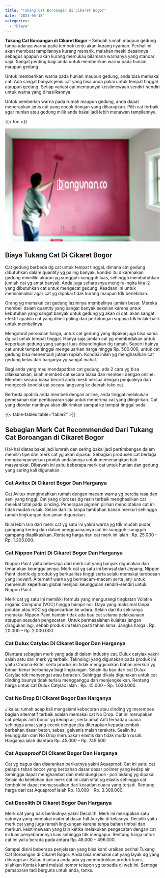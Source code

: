 ```yaml
---
title: "Tukang Cat Boroangan di Cikaret Bogor"
date: "2024-06-18"
categories: 
  - "biaya"
---
```


**Tukang Cat Boroangan di Cikaret Bogor** – Sebuah rumah maupun gedung tanpa adanya warna pada tembok tentu akan kurang nyaman. Perihal ini akan membuat tampilannya kurang menarik, malahan meski desainnya sebagus apapun akan kurang memukau bilamana warnanya yang standar saja. Sangat penting bagi anda untuk memberikan warna pada hunian maupun gedung.

Untuk memberikan warna pada hunian maupun gedung, anda bisa memakai cat. Ada sangat banyak jenis cat yang bisa anda pakai untuk tempat tinggal ataupun gedung. Setiap variasi cat mempunyai keistimewaan sendiri-sendiri untuk warna yang dihasilkannya.

Untuk pemberian warna pada rumah maupun gedung, anda dapat menerapkan jenis cat yang cocok dengan yang diharapkan. Pilih cat terbaik agar hunian atau gedung milik anda bakal jadi lebih menawan tampilannya.

{{< toc >}}

![Tukang Cat Boroangan di Cikaret Bogor](/images/jasa-cat-murah40.png)

## Biaya Tukang Cat Di Cikaret Bogor

Cat gedung berbeda dg cat untuk tempat tinggal, dimana cat gedung dibutuhkan dalam quantity yg paling banyak. kondisi itu dikarenakan gedung memiliki ukuran yg sungguh-sungguh luas, sehingga membutuhkan jumlah cat yg amat banyak. Anda juga seharusnya mengira-ngira kira-2 yang dibutuhkan cat untuk mengecat gedung. Keadaan ini untuk meminimalisir agar cat yg dipakai tidak kurang maupun tdk berlebihan.

Orang yg memakai cat gedung lazimnya membelinya jumlah besar. Mereka membeli dalam quantity yang sangat banyak sekalian karena untuk kebutuhan yang sangat banyak untuk gedung yg akan di cat. akan sangat efektif apabila cat yang dibeli paling dari perhitungan supaya tdk bolak-balik untuk membelinya.

Mengobrol persoalan harga, untuk cat gedung yang dipakai juga bisa sama dg cat untuk tempat tinggal. Hanya saja jumlah cat yg membedakan untuk keperluan gedung yang sangat luas dibandingkan dg rumah. Seperti halnya cat untuk tempat tinggal mengeluarkan harga hingga Rp. 500.000, untuk cat gedung bisa menempuh jutaan rupiah. Kondisi inilah yg menghasilkan cat gedung kelas dari harganya yg sangat mahal.

Bagi anda yang mau mendapatkan cat gedung, ada 2 cara yg bisa dilaksanakan, ialah membeli cat secara biasa dan membeli dengan online. Membeli secara biasa berarti anda mesti bersua dengan penjualnya dan mengecek kondisi cat secara langsung ke daerah toko cat.

Berbeda apabila anda membeli dengan online, anda tinggal melakukan pemesanan dan pembayaran saja untuk menerima cat yang diinginkan. Cat yang diorder nantinya akan dikirimkan sampai ke tempat tinggal anda.

{{< table-tables table="table2" >}}

## Sebagian Merk Cat Recommended Dari Tukang Cat Boroangan di Cikaret Bogor

Hal-hal diatas bakal jadi lumrah dan sering bakal jadi pertimbangan dalam memilih tipe dan merk cat yg akan dipakai. Sebagian produsen cat berlaga mengkampanyekan produk andalannya untuk memenangkan hati masyarakat. Dibawah ini yaitu beberapa merk cat untuk hunian dan gedung yang sering kali digunakan :

### Cat Avitex Di Cikaret Bogor Dan Harganya

Cat Avitex mengindahkan rumah dengan macam warna yg bercita rasa dan seni yang tinggi. Cat yang diproses dg resin terbaik menghasilkan cat melekat total pada dinding. Penerapan pigmen pilihan menciptakan cat ini tidak mudah rusak. Selain dari itu tanpa tambahan bahan merkuri sehingga ramah lingkungan dan aman digunakan.

Nilai lebih lain dari merk cat yg satu ini yakni warna yg tdk mudah pudar, gampang kering dan dalam pengguanaanya cat ini sungguh-sungguh gampang diaplikasikan. Rentang harga dari cat merk ini ialah : Rp. 25.000 – Rp. 1.206.000.

### Cat Nippon Paint Di Cikaret Bogor Dan Harganya

Nippon Paint yaitu beberapa dari merk cat yang banyak digunakan dan tenar akan keunggulannya. Merk cat yg satu ini berasal dari Jepang, Nippon Paint identik dg produk yg berkualitas tinggi serta selalu memakai terobosan yang inovatif. Alternatif warna yg bermacam-macam serta janji untuk memenuhi keperluan global menjadi keunggulan sendiri-sendiri untuk Nippon Paint.

Merk cat yg satu ini memiliki formula yang mengurangi tingkatan Volatile organic Compund (VOC) hingga hampir nol. Daya yang maksimal tanpa polutan atau VOC yg dipancarkan ke udara. Selain dari itu sekiranya memakai Nippon Paint hampir tidak ada bau cat selama pelaksanaan ataupun sesudah pengecetan. Untuk permasalahan kulaitas jangan diragukan lagi, sebab produk ini telah pasti tahan lama. Jangka harga : Rp. 20.000 – Rp. 2.000.000.

### Cat Dulux Catylac Di Cikaret Bogor Dan Harganya

Diantara sebagian merk yang ada di dalam industry cat, Dulux catylax yakni salah satu dari merk yg terbaik. Teknologi yang digunakan pada produk ini yaitu Chroma-Brite, serta produk ini tidak menggunakan bahan merkuri yg benar-benar berbahaya bagi lingkungan. Selain itu bau dari cat Dulux Catylac tdk menyengat atau beracun. Sehingga dikala digunakan untuk cat dinding baunya tidak terlalu mengganggu dan menjengkelkan. Rentang harga untuk cat Dulux Catylac ialah : Rp. 45.000 – Rp. 1.020.000.

### Cat No Drop Di Cikaret Bogor Dan Harganya

Jikalau rumah acap kali mengalami kebocoran atau dinding yg merembes bagian alternatif terbaik adalah memakai cat No Drop. Cat ini merupakan cat pelapis anti bocor yg kedap air, serta amat Anti terhadap cuaca sehingga amat yang cocok dengan jika diterapkan kepada tembok berbahan dasar beton, asbes, galvanis malah terakota. Sealin itu keunggulan dari No Drop merupakan elastis dan tidak mudah rusak. Harganya ialah diantara Rp. 45.000 – Rp. 749.500

### Cat Aquaproof Di Cikaret Bogor Dan Harganya

Cat yg bagus dan disarankan berikutnya yakni Aquaproof. Cat ini yaitu cat pelapis tahan bocor yang berbahan dasar dasar polimer yang kedap air. Sehingga dapat menghambat dan melindungi pori- pori bidang yg dipakai. Selain itu kelebihan dari merk cat ini ialah sifat yg elastis sehingga cat tembok ini dapat menyesuaikan dari keaadan cuaca yang terjadi. Rentang harga dari cat Aquaproof ialah Rp. 18.000 – Rp. 3.300.000.

### Cat Decolith Di Cikaret Bogor Dan Harganya

Merk cat yang baik berikutnya yakni Decolith. Merk ini merupakan satu satunya yang memakai material dasar full Acrylic di kelasnya. Decolih yaitu merk cat yang juga ramah lingkungan karena tanpa bahan timbal dan merkuri. keistimewaan yang lain ketika melakukan pengecatan dengan cat ini luas penyebarannya luas sehingga tdk mengapur. Rentang harga untuk cat ini yaitu berada pada antara Rp. 48.000 – 496.000.

Sampai disini beberapa penjelasan yang bisa kami uraikan perihal Tukang Cat Boroangan di Cikaret Bogor. Anda bisa memakai cat yang layak dg yang diharapkan. Kalau diantara anda ada yg membutuhkan produk kami, silahkan Kontak kami melalui nomor telepon yg tersedia di web ini. Semoga pemaparan tadi berguna untuk anda, tanks.
